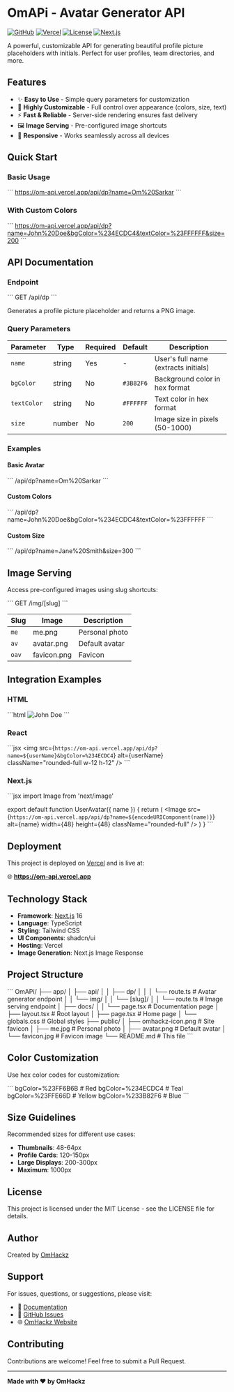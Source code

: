 # OmAPi - Avatar Generator API

[![GitHub](https://img.shields.io/badge/GitHub-OmHackz--dev%2FOmAPi-black?style=flat-square&logo=github)](https://github.com/OmHackz-dev/OmAPi)
[![Vercel](https://img.shields.io/badge/Deployed%20on-Vercel-black?style=flat-square&logo=vercel)](https://om-api.vercel.app)
[![License](https://img.shields.io/badge/License-MIT-black?style=flat-square)](LICENSE)
[![Next.js](https://img.shields.io/badge/Built%20with-Next.js-black?style=flat-square&logo=next.js)](https://nextjs.org)

A powerful, customizable API for generating beautiful profile picture placeholders with initials. Perfect for user profiles, team directories, and more.

## Features

- ✨ **Easy to Use** - Simple query parameters for customization
- 🎨 **Highly Customizable** - Full control over appearance (colors, size, text)
- ⚡ **Fast & Reliable** - Server-side rendering ensures fast delivery
- 🖼️ **Image Serving** - Pre-configured image shortcuts
- 📱 **Responsive** - Works seamlessly across all devices

## Quick Start

### Basic Usage

\`\`\`
https://om-api.vercel.app/api/dp?name=Om%20Sarkar
\`\`\`

### With Custom Colors

\`\`\`
https://om-api.vercel.app/api/dp?name=John%20Doe&bgColor=%234ECDC4&textColor=%23FFFFFF&size=200
\`\`\`

## API Documentation

### Endpoint

\`\`\`
GET /api/dp
\`\`\`

Generates a profile picture placeholder and returns a PNG image.

### Query Parameters

| Parameter | Type | Required | Default | Description |
|-----------|------|----------|---------|-------------|
| `name` | string | Yes | - | User's full name (extracts initials) |
| `bgColor` | string | No | `#3B82F6` | Background color in hex format |
| `textColor` | string | No | `#FFFFFF` | Text color in hex format |
| `size` | number | No | `200` | Image size in pixels (50-1000) |

### Examples

#### Basic Avatar
\`\`\`
/api/dp?name=Om%20Sarkar
\`\`\`

#### Custom Colors
\`\`\`
/api/dp?name=John%20Doe&bgColor=%234ECDC4&textColor=%23FFFFFF
\`\`\`

#### Custom Size
\`\`\`
/api/dp?name=Jane%20Smith&size=300
\`\`\`

## Image Serving

Access pre-configured images using slug shortcuts:

\`\`\`
GET /img/[slug]
\`\`\`

| Slug | Image | Description |
|------|-------|-------------|
| `me` | me.png | Personal photo |
| `av` | avatar.png | Default avatar |
| `oav` | favicon.png | Favicon |

## Integration Examples

### HTML

\`\`\`html
<img 
  src="https://om-api.vercel.app/api/dp?name=John%20Doe&bgColor=%234ECDC4" 
  alt="John Doe"
  class="rounded-full w-12 h-12"
/>
\`\`\`

### React

\`\`\`jsx
<img 
  src={`https://om-api.vercel.app/api/dp?name=${userName}&bgColor=%234ECDC4`}
  alt={userName}
  className="rounded-full w-12 h-12"
/>
\`\`\`

### Next.js

\`\`\`jsx
import Image from 'next/image'

export default function UserAvatar({ name }) {
  return (
    <Image
      src={`https://om-api.vercel.app/api/dp?name=${encodeURIComponent(name)}`}
      alt={name}
      width={48}
      height={48}
      className="rounded-full"
    />
  )
}
\`\`\`

## Deployment

This project is deployed on [Vercel](https://vercel.com) and is live at:

🌐 **https://om-api.vercel.app**

## Technology Stack

- **Framework**: [Next.js](https://nextjs.org) 16
- **Language**: TypeScript
- **Styling**: Tailwind CSS
- **UI Components**: shadcn/ui
- **Hosting**: Vercel
- **Image Generation**: Next.js Image Response

## Project Structure

\`\`\`
OmAPi/
├── app/
│   ├── api/
│   │   ├── dp/
│   │   │   └── route.ts          # Avatar generator endpoint
│   │   └── img/
│   │       └── [slug]/
│   │           └── route.ts      # Image serving endpoint
│   ├── docs/
│   │   └── page.tsx              # Documentation page
│   ├── layout.tsx                # Root layout
│   ├── page.tsx                  # Home page
│   └── globals.css               # Global styles
├── public/
│   ├── omhackz-icon.png          # Site favicon
│   ├── me.jpg                    # Personal photo
│   ├── avatar.png                # Default avatar
│   └── favicon.jpg               # Favicon image
└── README.md                     # This file
\`\`\`

## Color Customization

Use hex color codes for customization:

\`\`\`
bgColor=%23FF6B6B    # Red
bgColor=%234ECDC4    # Teal
bgColor=%23FFE66D    # Yellow
bgColor=%233B82F6    # Blue
\`\`\`

## Size Guidelines

Recommended sizes for different use cases:

- **Thumbnails**: 48-64px
- **Profile Cards**: 120-150px
- **Large Displays**: 200-300px
- **Maximum**: 1000px

## License

This project is licensed under the MIT License - see the LICENSE file for details.

## Author

Created by [OmHackz](https://omhackz.vercel.app)

## Support

For issues, questions, or suggestions, please visit:

- 📖 [Documentation](https://om-api.vercel.app/docs)
- 🐛 [GitHub Issues](https://github.com/OmHackz-dev/OmAPi/issues)
- 🌐 [OmHackz Website](https://omhackz.vercel.app)

## Contributing

Contributions are welcome! Feel free to submit a Pull Request.

---

**Made with ❤️ by OmHackz**
